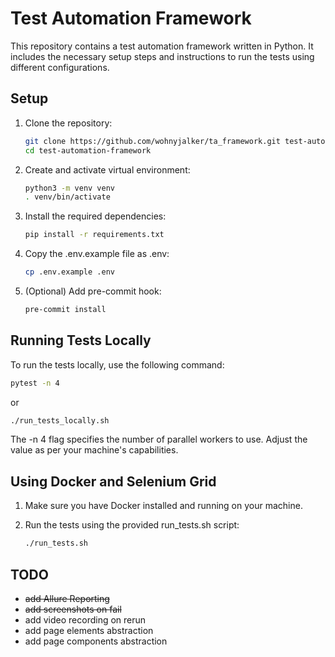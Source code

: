 # Test Automation Framework

This repository contains a test automation framework written in Python. It includes the necessary setup steps and instructions to run the tests using different configurations.

## Setup

1. Clone the repository:

   ```bash
   git clone https://github.com/wohnyjalker/ta_framework.git test-automation-framework
   cd test-automation-framework
   ```
2. Create and activate virtual environment:
   ```bash
   python3 -m venv venv
   . venv/bin/activate
   ```

3. Install the required dependencies:
    ```bash
    pip install -r requirements.txt
    ```

4. Copy the .env.example file as .env:
    ```bash
    cp .env.example .env
    ```

5. (Optional) Add pre-commit hook:

   ```bash
   pre-commit install
   ```



## Running Tests Locally

To run the tests locally, use the following command:
```bash
pytest -n 4
```
or
```bash
./run_tests_locally.sh
```
The -n 4 flag specifies the number of parallel workers to use. Adjust the value as per your machine's capabilities.

## Using Docker and Selenium Grid

1. Make sure you have Docker installed and running on your machine.

2. Run the tests using the provided run_tests.sh script:

    ```bash
    ./run_tests.sh
    ```

## TODO
* ~~add Allure Reporting~~
* ~~add screenshots on fail~~
* add video recording on rerun
* add page elements abstraction
* add page components abstraction
